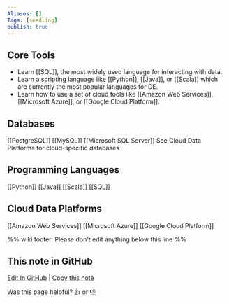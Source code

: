 ```yaml
---
Aliases: []
Tags: [seedling]
publish: true
---
```


## Core Tools

- Learn [[SQL]], the most widely used language for interacting with data.
- Learn a scripting language like [[Python]], [[Java]], or [[Scala]] which are currently the most popular languages for DE.
- Learn how to use a set of cloud tools like [[Amazon Web Services]], [[Microsoft Azure]], or [[Google Cloud Platform]].

## Databases

[[PostgreSQL]]
[[MySQL]]
[[Microsoft SQL Server]]
See Cloud Data Platforms for cloud-specific databases

## Programming Languages

[[Python]]
[[Java]]
[[Scala]]
[[SQL]]

## Cloud Data Platforms

[[Amazon Web Services]]
[[Microsoft Azure]]
[[Google Cloud Platform]]

%% wiki footer: Please don't edit anything below this line %%

## This note in GitHub

<span class="git-footer">[Edit In GitHub](https://github.dev/data-engineering-community/data-engineering-wiki/blob/main/Tools/Tools.md "git-hub-edit-note") | [Copy this note](https://raw.githubusercontent.com/data-engineering-community/data-engineering-wiki/main/Tools/Tools.md "git-hub-copy-note")</span>

<span class="git-footer">Was this page helpful?
[👍](https://tally.so/r/mOaxjk?rating=Yes&url=https://dataengineering.wiki/Tools/Tools) or [👎](https://tally.so/r/mOaxjk?rating=No&url=https://dataengineering.wiki/Tools/Tools)</span>
